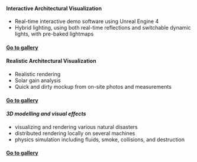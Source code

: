 
#### Interactive Architectural Visualization

* Real-time interactive demo software using Unreal Engine 4
* Hybrid lighting, using both real-time reflections and switchable dynamic lights, with pre-baked lightmaps


#### [Go to gallery](../../../../sections/experience/freelance/freelance-archviz-interactive-gallery_en.md)

#### Realistic Architectural Visualization

* Realistic rendering
* Solar gain analysis 
* Quick and dirty mockup from on-site photos and measurements


#### [Go to gallery](../../../../sections/experience/freelance/freelance-archviz-realistic-gallery_en.md)

#### *3D modelling and visual effects*

* visualizing and rendering various natural disasters
* distributed rendering locally on several machines
* physics simulation including fluids, smoke, collisions, and destruction


#### [Go to gallery](../../../../sections/experience/freelance/freelance-3d-gallery_en.md)

